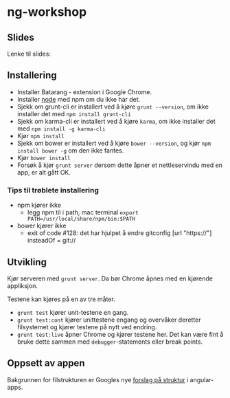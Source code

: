 ng-workshop
===========

## Slides

Lenke til slides: 

## Installering

* Installer Batarang - extension i Google Chrome.
* Installer [node](http://nodejs.org/) med npm om du ikke har det.
* Sjekk om grunt-cli er installert ved å kjøre `grunt --version`, om ikke installer det med `npm install grunt-cli`
* Sjekk om karma-cli er installert ved å kjøre `karma`, om ikke installer det med `npm install -g karma-cli`
* Kjør `npm install`
* Sjekk om bower er installert ved å kjøre `bower --version`, og kjør `npm install bower -g` om den ikke fantes. 
* Kjør `bower install`
* Forsøk å kjør `grunt server` dersom dette åpner et nettleservindu med en app, er alt gått OK.

### Tips til trøblete installering

* npm kjører ikke
	* legg npm til i path, mac terminal `export PATH=/usr/local/share/npm/bin:$PATH`
* bower kjører ikke
	* exit of code #128: det har hjulpet å endre gitconfig
    [url "https://"]
    insteadOf = git://


## Utvikling

Kjør serveren med `grunt server`. Da bør Chrome åpnes med en kjørende appliksjon.

Testene kan kjøres på en av tre måter.

* `grunt test` kjører unit-testene en gang.
* `grunt test:cont` kjører unittestene engang og overvåker deretter filsystemet og kjører testene på nytt ved endring.
* `grunt test:live` åpner Chrome og kjører testene her. Det kan være fint å bruke dette sammen med `debugger`-statements eller break points. 

## Oppsett av appen

Bakgrunnen for filstrukturen er Googles nye [forslag på struktur](https://docs.google.com/document/d/1XXMvReO8-Awi1EZXAXS4PzDzdNvV6pGcuaF4Q9821Es/pub) i angular-apps.
